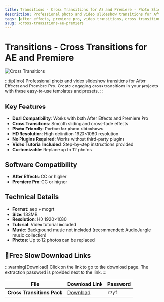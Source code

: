 ```yaml
---
title: Transitions - Cross Transitions for AE and Premiere - Photo Slide Animation
description: Professional photo and video slideshow transitions for After Effects and Premiere Pro. Perfect for creating engaging cross transitions in your projects.
tags: [after effects, premiere pro, video transitions, cross transitions, photo slideshow, video editing, ae templates, pr presets]
slug: /cross-transitions-ae-premiere
---
```


# Transitions - Cross Transitions for AE and Premiere

![Cross Transitions](https://www.gfxcamp.com/wp-content/uploads/2025/09/Transitions-Cross-Transitions-59505145.jpg)

:::tip[info]
Professional photo and video slideshow transitions for After Effects and Premiere Pro. Create engaging cross transitions in your projects with these easy-to-use templates and presets.
:::

## Key Features

- **Dual Compatibility**: Works with both After Effects and Premiere Pro
- **Cross Transitions**: Smooth sliding and cross-fade effects
- **Photo Friendly**: Perfect for photo slideshows
- **HD Resolution**: High definition 1920×1080 resolution
- **No Plugins Required**: Works without third-party plugins
- **Video Tutorial Included**: Step-by-step instructions provided
- **Customizable**: Replace up to 12 photos

## Software Compatibility

- **After Effects**: CC or higher
- **Premiere Pro**: CC or higher

## Technical Details

- **Format**: aep + mogrt
- **Size**: 133MB
- **Resolution**: HD 1920×1080
- **Tutorial**: Video tutorial included
- **Music**: Background music not included (recommended: AudioJungle music collection)
- **Photos**: Up to 12 photos can be replaced

## 🐌Free Slow Download Links

:::warning[Download]
Click on the link to go to the download page. The extraction password is provided next to the link.
:::

| File                       | Download Link                                                              | Password |
| -------------------------- | -------------------------------------------------------------------------- | -------- |
| **Cross Transitions Pack**  | [Download](https://pan.baidu.com/s/1VJ8czxiUda4ChZUDS-YDYA?pwd=r7yf)        | `r7yf`   |
